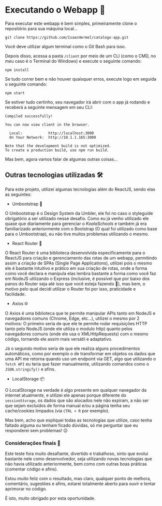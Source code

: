 # Executando o Webapp 🚀

Para executar este webapp é bem simples, primeiramente clone o repositório para sua máquina local...

```
git clone https://github.com/IsaacHermel/catalogo-app.git
```
Você deve utilizar algum terminal como o Git Bash para isso.

Depois disso, acessa a pasta `/client` por meio de um CLI (como o CMD, no meu caso é o Terminal do Windows) e execute o seguinte comando:

```
npm install
```

Se tudo correr bem e não houver quaisquer erros, execute logo em seguida o seguinte comando:

```
npm start
```

Se estiver tudo certinho, seu navegador irá abrir com o app já rodando e receberá a seguinte mensagem em seu CLI:

```
Compiled successfully!

You can now view client in the browser.

  Local:            http://localhost:3000
  On Your Network:  http://10.1.1.165:3000

Note that the development build is not optimized.
To create a production build, use npm run build.
```

Mas bem, agora vamos falar de algumas outras coisas...

## Outras tecnologias utilizadas 🛠

Para este projeto, utilizei algumas tecnologias além do ReactJS, sendo elas as seguintes:

- Umbootstrap 🐨
  
O Umbootstrap é o Design System da Umbler, ele foi no caso o styleguide obrigatório a ser utilizado nesse desafio. Como eu já venho utilizado ele quase que diariamente para gerenciar o *KoalaSchools* e também já era familiarizado anteriormente com o Bootstrap (O qual foi utilizado como base para o Umbootstrap), eu não tive muitos problemas utilizando o mesmo.

- React Router 🔀

O React Router é uma biblioteca desenvolvida especificamente para o ReactJS para criação e gerenciamento das rotas de um webapp, permitindo assim a criação de SPAs (Single Page Applications), utilizei pois o mesmo ele é bastante intuitivo e prático em sua criação de rotas, onde a forma como você declara e manipula elas lembra bastante a forma como você faz em NodeJS utilizando o Express (inclusive, é possível que por baixo dos panos do Router seja até isso que você esteja fazendo 🤔), mas bem, o motivo pelo qual decidi utilizar o Router foi por isso, praticidade e facilidade.

- Axios 🌐

O Axios é uma biblioteca que te permite manipular APIs tanto em NodeJS e navegadores comuns (Chrome, Edge, etc...), utilizei o mesmo por 2 motivos: O primeiro seria de que ele te permite rodar requisições HTTP tanto pelo NodeJS (onde ele utiliza o modulo http) quanto pelos navegadores comuns (onde ele usa o XMLHttpRequests) com o mesmo código, tornando ele assim mais versátil e adaptativo.

Já o segundo motivo seria de que ele realiza alguns procedimentos automáticos, como por exemplo o de transformar em objetos os dados que uma API me retorna quando uso um endpoint via GET, algo que utilizando o `fetch API` eu teria que fazer manualmente, utilizando comandos como o `JSON.stringify()` e afins.

- LocalStorage 📦

O LocalStorage na verdade é algo presente em qualquer navegador da internet atualmente, e utilizei ele apenas porque diferente do `sessionStorage`, os dados que são alocados nele não expiram, a não ser que sejam excluídos de forma manual e/ou a página tenha seu cache/cookies limpados (via `CTRL + R` por exemplo).

Mas bem, acho que expliquei todas as tecnologias que utilize, caso tenha faltado alguma ou tenham ficado dúvidas, só me perguntar que eu responderei sem problemas! 😉

### Considerações finais 💙

Este teste fora muito desafiante, divertido e trabalhoso, sinto que evolui bastante nele como desenvolvedor, seja utilizando novas tecnologias que não havia utilizado anteriormente, bem como com outras boas práticas (comentar código e afins).

Estou muito feliz com o resultado, mas claro, qualquer ponto de melhora, comentário, sugestões e afins, estarei totalmente aberto para ouvir e tentar aprimorar no código.

É isto, muito obrigado por esta oportunidade.
